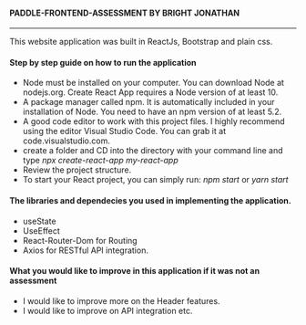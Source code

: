 <h4>PADDLE-FRONTEND-ASSESSMENT BY BRIGHT JONATHAN</h4>
<hr/>
This website application was built in ReactJs, Bootstrap and plain css.

<h4> Step by step guide on how to run the application </h4>
<ul>
   <li>Node must be installed on your computer. You can download Node at nodejs.org. Create React App requires a Node version of at least 10.</li>
   <li>A package manager called npm. It is automatically included in your installation of Node. You need to have an npm version of at least 5.2.</li>
   <li>A good code editor to work with this project files. I highly recommend using the editor Visual Studio Code. You can grab it at code.visualstudio.com.</li>
   <li>create a folder and CD into the directory with your command line and type <i>npx create-react-app my-react-app</i></li>
   <li>Review the project structure.</li>
   <li> To start your React project, you can simply run: <i>npm start</i> or <i>yarn start</i> </li>
</ul>

<h4> The libraries and dependecies you used in implementing the application.</h4>
<ul>
   <li> useState </li>
   <li> UseEffect </li>
   <li> React-Router-Dom for Routing</li>
   <li> Axios for RESTful API integration. </li>
</ul>

<h4> What you would like to improve in this application if it was not an assessment</h4>
<ul>
   <li>I would like to improve more on the Header features. </li>
   <li> I would like to improve on API integration etc. </li>






</ul>
